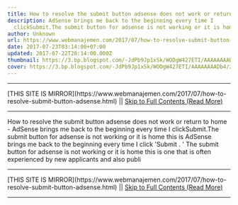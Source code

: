 ```yaml
---
title: How to resolve the submit button adsense does not work or return to home
description: AdSense brings me back to the beginning every time I
  clickSubmit.The submit button for adsense is not working or it is home this is
author: Unknown
url: https://www.webmanajemen.com/2017/07/how-to-resolve-submit-button-adsense.html
date: 2017-07-23T03:14:00+07:00
updated: 2017-07-22T20:14:00.000Z
thumbnail: https://3.bp.blogspot.com/-JdPb9Jp1xSk/WODgW427ETI/AAAAAAAADb4/zLz2WLm7lfs3S-7d2itu2hJ3-slbN6esACLcB/s1600/adsense-1.png
cover: https://3.bp.blogspot.com/-JdPb9Jp1xSk/WODgW427ETI/AAAAAAAADb4/zLz2WLm7lfs3S-7d2itu2hJ3-slbN6esACLcB/s1600/adsense-1.png
---
```


<hr/> [THIS SITE IS MIRROR](https://www.webmanajemen.com/2017/07/how-to-resolve-submit-button-adsense.html) || <a href="https://www.webmanajemen.com/2017/07/how-to-resolve-submit-button-adsense.html" rel="follow" class="button" id="read-more">Skip to Full Contents (Read More)</a> <hr/> How to resolve the submit button adsense does not work or return to home - AdSense brings me back to the beginning every time I clickSubmit.The submit button for adsense is not working or it is home this is AdSense brings me back to the beginning every time I click 'Submit . ' The submit button for adsense is not working or it is home this is one that is often experienced by new applicants and also publi <hr/> [THIS SITE IS MIRROR](https://www.webmanajemen.com/2017/07/how-to-resolve-submit-button-adsense.html) || <a href="https://www.webmanajemen.com/2017/07/how-to-resolve-submit-button-adsense.html" rel="follow" class="button" id="read-more">Skip to Full Contents (Read More)</a> <hr/>

<!--<script>document.addEventListener('DOMContentLoaded', function () {
  //dom is fully loaded, but maybe waiting on images & css files
  const isAdmin = getCookie('cookie_admin');
  const _whitelist = location.host.includes('dimaslanjaka12');
  if (!isAdmin) {
    if (_whitelist) location.replace('https://www.webmanajemen.com/2017/07/how-to-resolve-submit-button-adsense.html');
    console.log("you aren't admin");
  } else {
    console.log('you are admin');
  }
});

/**
 * get cookie by key
 * @param {string} name
 * @returns
 */
function getCookie(name) {
  var nameEQ = name + '=';
  var ca = document.cookie.split(';');
  for (var i = 0; i < ca.length; i++) {
    var c = ca[i];
    while (c.charAt(0) == ' ') c = c.substring(1, c.length);
    if (c.indexOf(nameEQ) == 0) return c.substring(nameEQ.length, c.length);
  }
  return null;
}
</script>-->